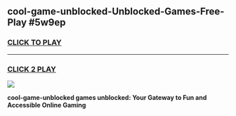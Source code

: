 
## cool-game-unblocked-Unblocked-Games-Free-Play #5w9ep
<h3>
<a href="https://us.freeplayer.one?title=cool-game-unblocked&ref=9M">CLICK TO PLAY</a></h3>
<hr>

<h3>
<a href="https://us.freeplayer.one?title=cool-game-unblocked&ref=9M">CLICK 2 PLAY</a>
  
</h3>

<a href="https://us.freeplayer.one?title=cool-game-unblocked&ref=9M"><img src="https://clearcache.store/games.png"></a>


**cool-game-unblocked games unblocked: Your Gateway to Fun and Accessible Online Gaming**
